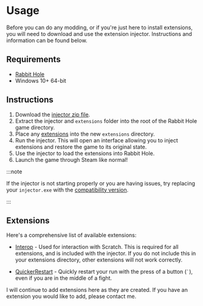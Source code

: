 # Usage

Before you can do any modding, or if you're just here to install extensions, you will need to download and use the extension injector. Instructions and information can be found below.

## Requirements

- [Rabbit Hole](https://store.steampowered.com/app/2831340/Rabbit_Hole/)
- Windows 10+ 64-bit

## Instructions

1. Download the <a href="https://github.com/AshtonMemer/rabbit-hole-injector/releases/download/v0.1/rh-injector.zip" download>injector zip file</a>.
2. Extract the injector and `extensions` folder into the root of the Rabbit Hole game directory.
3. Place any [extensions](#extensions) into the new `extensions` directory.
4. Run the injector. This will open an interface allowing you to inject extensions and restore the game to its original state.
5. Use the injector to load the extensions into Rabbit Hole.
6. Launch the game through Steam like normal!

:::note

If the injector is not starting properly or you are having issues, try replacing your `injector.exe` with the <a href="../../injector-compatibility.exe" download="injector.exe">compatibility version</a>.

:::

## Extensions

Here's a comprehensive list of available extensions:

- <a href="../extensions/Interop.js" download="Interop.js">Interop</a> - Used for interaction with Scratch. This is required for all extensions, and is included with the injector. If you do not include this in your extensions directory, other extensions will not work correctly.

- <a href="../extensions/QuickerRestart.js" download="QuickerRestart.js">QuickerRestart</a> - Quickly restart your run with the press of a button (<code>`</code>), even if you are in the middle of a fight.

I will continue to add extensions here as they are created. If you have an extension you would like to add, please contact me.

